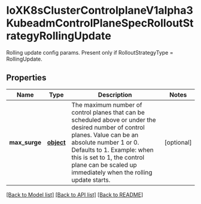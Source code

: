 # IoXK8sClusterControlplaneV1alpha3KubeadmControlPlaneSpecRolloutStrategyRollingUpdate

Rolling update config params. Present only if RolloutStrategyType = RollingUpdate.
## Properties
Name | Type | Description | Notes
------------ | ------------- | ------------- | -------------
**max_surge** | [**object**](.md) | The maximum number of control planes that can be scheduled above or under the desired number of control planes. Value can be an absolute number 1 or 0. Defaults to 1. Example: when this is set to 1, the control plane can be scaled up immediately when the rolling update starts. | [optional] 

[[Back to Model list]](../README.md#documentation-for-models) [[Back to API list]](../README.md#documentation-for-api-endpoints) [[Back to README]](../README.md)


